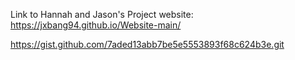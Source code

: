 Link to Hannah and Jason's Project website: https://jxbang94.github.io/Website-main/

https://gist.github.com/7aded13abb7be5e5553893f68c624b3e.git
